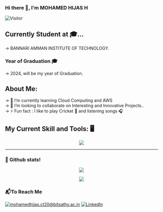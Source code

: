 ### Hi there 👋, I'm MOHAMED HIJAS H

![Visitor](https://visitor-badge.laobi.icu/badge?page_id=MOHAMED-HIJAS-H.MOHAMED-HIJAS-H)

<h2>Currently Student at 🎓...</h2>
  ->  BANNARI AMMAN INSTITUTE OF TECHNOLOGY.
<h3>Year of Graduation 🎓</h3>
  ->  2024, will be my year of Graduation.
    
    
## About Me:
<div>
        -> 🌱 I’m currently learning Cloud Computing and AWS<br/>
        -> 👯 I’m looking to collaborate on Interesting and Innovative Projects..<br/>
        -> ⚡ Fun fact : I like to play Cricket 🏏 and listening songs 🎧 <br/>
</div>

<h2>My Current Skill and Tools: 🖥️</h2>
<p align="center">
  <img src = "https://skillicons.dev/icons?i=c,cpp,html,css,js,mysql,visualstudio,git,python,flask" />
</p>

<hr>

<h3 align="left"> 🚀 Github stats! </h3>
<div align="center">
  <img align="center" src="https://github-readme-stats.vercel.app/api?username=MOHAMED-HIJAS-H&theme=highcontrast&show_icons=true&Color=white&count_private=true" />
</div>

<p align="center" >
 <img align="center" src="https://github-readme-streak-stats.herokuapp.com/?user=MOHAMED-HIJAS-H&theme=light&show_icons=true&count_private=true" />
</p>


<!-- 🔭 I’m currently working on ...
- 🌱 I’m currently learning ...
- 👯 I’m looking to collaborate on ...
- 🤔 I’m looking for help with ...
- 💬 Ask me about ...
- 📫 How to reach me: ...
- 😄 Pronouns: ...
- ⚡ Fun fact: ...
-->
<h3>📬To Reach Me</h3>

<a href="mailto:mohamedhijas.ct20@bitsathy.ac.in">![mohamedhijas.ct20@bitsathy.ac.in](https://img.shields.io/badge/Gmail-D14836?style=for-the-badge&logo=gmail&logoColor=white)</a> <a href="https://www.linkedin.com/in/mohamedhijas/">![LinkedIn](https://img.shields.io/badge/LinkedIn-0077B5?style=for-the-badge&logo=linkedin&logoColor=white)</a> 
